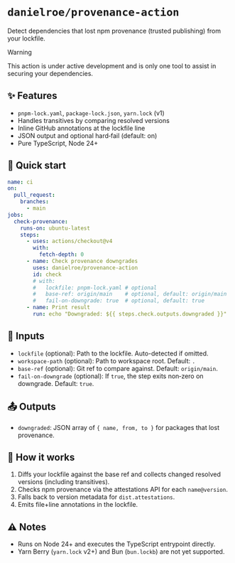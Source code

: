 # `danielroe/provenance-action`

Detect dependencies that lost npm provenance (trusted publishing) from your lockfile.

> [!WARNING]  
> This action is under active development and is only one tool to assist in securing your dependencies.

## ✨ Features
- `pnpm-lock.yaml`, `package-lock.json`, `yarn.lock` (v1)
- Handles transitives by comparing resolved versions
- Inline GitHub annotations at the lockfile line
- JSON output and optional hard‑fail (default: on)
- Pure TypeScript, Node 24+

## 🚀 Quick start
```yaml
name: ci
on:
  pull_request:
    branches:
      - main
jobs:
  check-provenance:
    runs-on: ubuntu-latest
    steps:
      - uses: actions/checkout@v4
        with:
          fetch-depth: 0
      - name: Check provenance downgrades
        uses: danielroe/provenance-action
        id: check
        # with:
        #   lockfile: pnpm-lock.yaml # optional
        #   base-ref: origin/main    # optional, default: origin/main
        #   fail-on-downgrade: true  # optional, default: true
      - name: Print result
        run: echo "Downgraded: ${{ steps.check.outputs.downgraded }}"
```

## 🔧 Inputs
- `lockfile` (optional): Path to the lockfile. Auto-detected if omitted.
- `workspace-path` (optional): Path to workspace root. Default: `.`
- `base-ref` (optional): Git ref to compare against. Default: `origin/main`.
- `fail-on-downgrade` (optional): If `true`, the step exits non‑zero on downgrade. Default: `true`.

## 📤 Outputs
- `downgraded`: JSON array of `{ name, from, to }` for packages that lost provenance.

## 🧠 How it works
1. Diffs your lockfile against the base ref and collects changed resolved versions (including transitives).
2. Checks npm provenance via the attestations API for each `name@version`.
3. Falls back to version metadata for `dist.attestations`.
4. Emits file+line annotations in the lockfile.

## ⚠️ Notes
- Runs on Node 24+ and executes the TypeScript entrypoint directly.
- Yarn Berry (`yarn.lock` v2+) and Bun (`bun.lockb`) are not yet supported.
